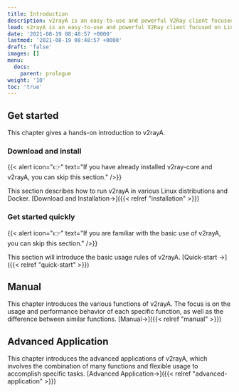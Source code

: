 ```yaml
---
title: Introduction
description: v2rayA is an easy-to-use and powerful V2Ray client focused on Linux.
lead: v2rayA is an easy-to-use and powerful V2Ray client focused on Linux. You can use this section to quickly preview the content of the user documentation.
date: '2021-08-19 08:48:57 +0000'
lastmod: '2021-08-19 08:48:57 +0000'
draft: 'false'
images: []
menu:
  docs:
    parent: prologue
weight: '10'
toc: 'true'
---
```


## Get started

This chapter gives a hands-on introduction to v2rayA.

### Download and install

{{&lt; alert icon="👉" text="If you have already installed v2ray-core and v2rayA, you can skip this section." /&gt;}}

This section describes how to run v2rayA in various Linux distributions and Docker. [Download and Installation→]({{&lt; relref "installation" &gt;}})

### Get started quickly

{{&lt; alert icon="👉" text="If you are familiar with the basic use of v2rayA, you can skip this section." /&gt;}}

This section will introduce the basic usage rules of v2rayA. [Quick-start →]({{&lt; relref "quick-start" &gt;}})

## Manual

This chapter introduces the various functions of v2rayA. The focus is on the usage and performance behavior of each specific function, as well as the difference between similar functions. [Manual→]({{&lt; relref "manual" &gt;}})

## Advanced Application

This chapter introduces the advanced applications of v2rayA, which involves the combination of many functions and flexible usage to accomplish specific tasks. [Advanced Application→]({{&lt; relref "advanced-application" &gt;}})
